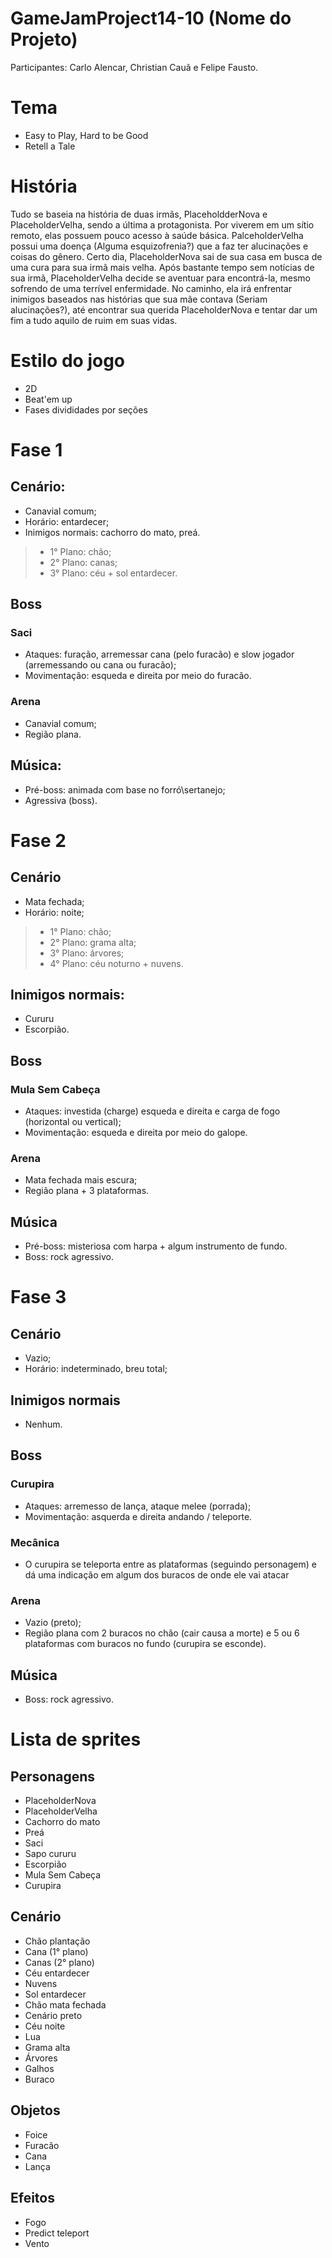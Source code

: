 # GameJamProject14-10 (Nome do Projeto)

Participantes: Carlo Alencar, Christian Cauã e Felipe Fausto.

# Tema

* Easy to Play, Hard to be Good
* Retell a Tale

#  História

Tudo se baseia na história de duas irmãs, PlaceholdderNova e PlaceholderVelha, sendo a última a protagonista. Por viverem em um sítio remoto, elas possuem pouco acesso à saúde básica. PalceholderVelha possui uma doença (Alguma esquizofrenia?) que a faz ter alucinações e coisas do gênero.
Certo dia, PlaceholderNova sai de sua casa em busca de uma cura para sua irmã mais velha. Após bastante tempo sem notícias de sua irmã, PlaceholderVelha decide se aventuar para encontrá-la, mesmo sofrendo de uma terrível enfermidade.
No caminho, ela irá enfrentar inimigos baseados nas histórias que sua mãe contava (Seriam alucinações?), até encontrar sua querida PlaceholderNova e tentar dar um fim a tudo aquilo de ruim em suas vidas.

# Estilo do jogo

* 2D
* Beat'em up
* Fases divididades por seções

# Fase 1

## Cenário:

* Canavial comum;
* Horário: entardecer;
* Inimigos normais: cachorro do mato, preá.
>* 1° Plano: chão;
>* 2° Plano: canas;
>* 3° Plano: céu + sol entardecer.

## Boss

### Saci

* Ataques: furação, arremessar cana (pelo furacão) e slow jogador (arremessando ou cana ou furacão);
* Movimentação: esqueda e direita por meio do furacão.

### Arena

* Canavial comum;
* Região plana.

## Música: 

* Pré-boss: animada com base no forró\sertanejo;
* Agressiva (boss).

# Fase 2

## Cenário

* Mata fechada;
* Horário: noite;
>* 1° Plano: chão;
>* 2° Plano: grama alta;
>* 3° Plano: árvores;
>* 4° Plano: céu noturno + nuvens.

## Inimigos normais: 

* Cururu
* Escorpião.

## Boss

### Mula Sem Cabeça

* Ataques: investida (charge) esqueda e direita e carga de fogo (horizontal ou vertical);
* Movimentação: esqueda e direita por meio do galope.

### Arena

* Mata fechada mais escura;
* Região plana + 3 plataformas.

## Música

* Pré-boss: misteriosa com harpa + algum instrumento de fundo.
* Boss: rock agressivo.

# Fase 3

## Cenário

* Vazio;
* Horário: indeterminado, breu total;

## Inimigos normais 

* Nenhum.

## Boss

### Curupira

* Ataques: arremesso de lança, ataque melee (porrada);
* Movimentação: asquerda e direita andando / teleporte.

### Mecânica

* O curupira se teleporta entre as plataformas (seguindo personagem) e dá uma indicação em algum dos buracos de onde ele vai atacar 

### Arena

* Vazio (preto);
* Região plana com 2 buracos no chão (cair causa a morte) e 5 ou 6 plataformas com buracos no fundo (curupira se esconde).

## Música

* Boss: rock agressivo.

# Lista de sprites

## Personagens

* PlaceholderNova
* PlaceholderVelha
* Cachorro do mato
* Preá
* Saci
* Sapo cururu
* Escorpião
* Mula Sem Cabeça
* Curupira

## Cenário

* Chão plantação
* Cana (1° plano)
* Canas (2° plano)
* Céu entardecer
* Nuvens
* Sol entardecer
* Chão mata fechada
* Cenário preto
* Céu noite
* Lua
* Grama alta
* Árvores
* Galhos
* Buraco

## Objetos

* Foice
* Furacão
* Cana
* Lança

## Efeitos

* Fogo
* Predict teleport
* Vento
